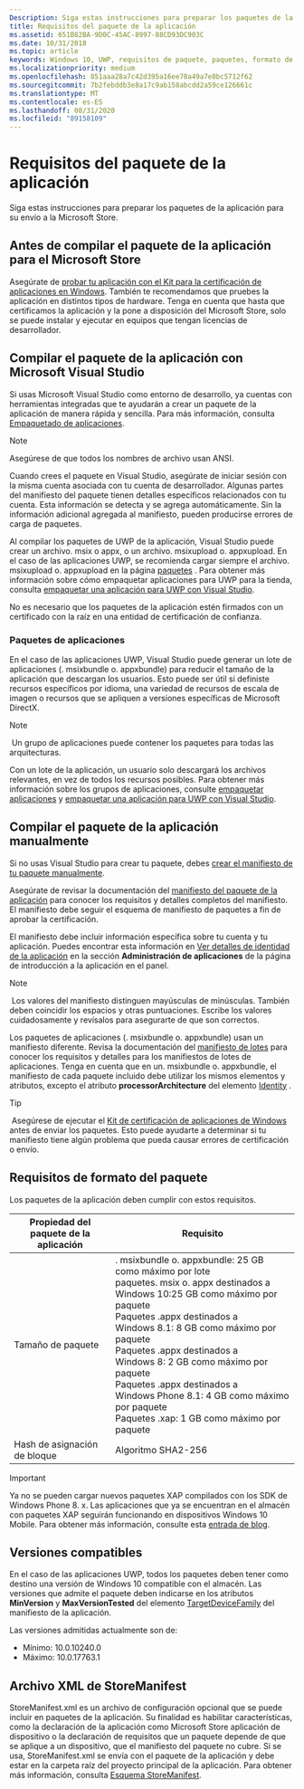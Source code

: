 ```yaml
---
Description: Siga estas instrucciones para preparar los paquetes de la aplicación para su envío a la Microsoft Store.
title: Requisitos del paquete de la aplicación
ms.assetid: 651B82BA-9D0C-45AC-8997-88CD93DC903C
ms.date: 10/31/2018
ms.topic: article
keywords: Windows 10, UWP, requisitos de paquete, paquetes, formato de paquete, versión admitida, enviar
ms.localizationpriority: medium
ms.openlocfilehash: 851aaa28a7c42d395a16ee78a49a7e8bc5712f62
ms.sourcegitcommit: 7b2febddb3e8a17c9ab158abcdd2a59ce126661c
ms.translationtype: MT
ms.contentlocale: es-ES
ms.lasthandoff: 08/31/2020
ms.locfileid: "89158109"
---
```

# <a name="app-package-requirements"></a>Requisitos del paquete de la aplicación

Siga estas instrucciones para preparar los paquetes de la aplicación para su envío a la Microsoft Store.

## <a name="before-you-build-your-apps-package-for-the-microsoft-store"></a>Antes de compilar el paquete de la aplicación para el Microsoft Store

Asegúrate de [probar tu aplicación con el Kit para la certificación de aplicaciones en Windows](../debug-test-perf/windows-app-certification-kit.md). También te recomendamos que pruebes la aplicación en distintos tipos de hardware. Tenga en cuenta que hasta que certificamos la aplicación y la pone a disposición del Microsoft Store, solo se puede instalar y ejecutar en equipos que tengan licencias de desarrollador.

## <a name="building-the-app-package-using-microsoft-visual-studio"></a>Compilar el paquete de la aplicación con Microsoft Visual Studio

Si usas Microsoft Visual Studio como entorno de desarrollo, ya cuentas con herramientas integradas que te ayudarán a crear un paquete de la aplicación de manera rápida y sencilla. Para más información, consulta [Empaquetado de aplicaciones](../packaging/index.md).

> [!NOTE]
> Asegúrese de que todos los nombres de archivo usan ANSI. 

Cuando crees el paquete en Visual Studio, asegúrate de iniciar sesión con la misma cuenta asociada con tu cuenta de desarrollador. Algunas partes del manifiesto del paquete tienen detalles específicos relacionados con tu cuenta. Esta información se detecta y se agrega automáticamente. Sin la información adicional agregada al manifiesto, pueden producirse errores de carga de paquetes. 

Al compilar los paquetes de UWP de la aplicación, Visual Studio puede crear un archivo. msix o appx, o un archivo. msixupload o. appxupload. En el caso de las aplicaciones UWP, se recomienda cargar siempre el archivo. msixupload o. appxupload en la página [paquetes](upload-app-packages.md) . Para obtener más información sobre cómo empaquetar aplicaciones para UWP para la tienda, consulta [empaquetar una aplicación para UWP con Visual Studio](/windows/msix/package/packaging-uwp-apps).

No es necesario que los paquetes de la aplicación estén firmados con un certificado con la raíz en una entidad de certificación de confianza.


### <a name="app-bundles"></a>Paquetes de aplicaciones

En el caso de las aplicaciones UWP, Visual Studio puede generar un lote de aplicaciones (. msixbundle o. appxbundle) para reducir el tamaño de la aplicación que descargan los usuarios. Esto puede ser útil si definiste recursos específicos por idioma, una variedad de recursos de escala de imagen o recursos que se apliquen a versiones específicas de Microsoft DirectX.

> [!NOTE]
> Un grupo de aplicaciones puede contener los paquetes para todas las arquitecturas.

Con un lote de la aplicación, un usuario solo descargará los archivos relevantes, en vez de todos los recursos posibles. Para obtener más información sobre los grupos de aplicaciones, consulte [empaquetar aplicaciones](../packaging/index.md) y [empaquetar una aplicación para UWP con Visual Studio](/windows/msix/package/packaging-uwp-apps).


## <a name="building-the-app-package-manually"></a>Compilar el paquete de la aplicación manualmente

Si no usas Visual Studio para crear tu paquete, debes [crear el manifiesto de tu paquete manualmente](/uwp/schemas/appxpackage/how-to-create-a-package-manifest-manually).

Asegúrate de revisar la documentación del [manifiesto del paquete de la aplicación](/uwp/schemas/appxpackage/appx-package-manifest) para conocer los requisitos y detalles completos del manifiesto. El manifiesto debe seguir el esquema de manifiesto de paquetes a fin de aprobar la certificación.

El manifiesto debe incluir información específica sobre tu cuenta y tu aplicación. Puedes encontrar esta información en [Ver detalles de identidad de la aplicación](view-app-identity-details.md) en la sección **Administración de aplicaciones** de la página de introducción a la aplicación en el panel.

> [!NOTE]
> Los valores del manifiesto distinguen mayúsculas de minúsculas. También deben coincidir los espacios y otras puntuaciones. Escribe los valores cuidadosamente y revísalos para asegurarte de que son correctos.


Los paquetes de aplicaciones (. msixbundle o. appxbundle) usan un manifiesto diferente. Revisa la documentación del [manifiesto de lotes](/uwp/schemas/bundlemanifestschema/bundle-manifest) para conocer los requisitos y detalles para los manifiestos de lotes de aplicaciones. Tenga en cuenta que en un. msixbundle o. appxbundle, el manifiesto de cada paquete incluido debe utilizar los mismos elementos y atributos, excepto el atributo **processorArchitecture** del elemento [Identity](/uwp/schemas/appxpackage/uapmanifestschema/element-identity) .

> [!TIP]
> Asegúrese de ejecutar el [Kit de certificación de aplicaciones de Windows](../debug-test-perf/windows-app-certification-kit.md) antes de enviar los paquetes. Esto puede ayudarte a determinar si tu manifiesto tiene algún problema que pueda causar errores de certificación o envío.


## <a name="package-format-requirements"></a>Requisitos de formato del paquete

Los paquetes de la aplicación deben cumplir con estos requisitos.

| Propiedad del paquete de la aplicación | Requisito                                                          |
|----------------------|----------------------------------------------------------------------|
| Tamaño de paquete         | . msixbundle o. appxbundle: 25 GB como máximo por lote <br>paquetes. msix o. appx destinados a Windows 10:25 GB como máximo por paquete<br>Paquetes .appx destinados a Windows 8.1: 8 GB como máximo por paquete <br> Paquetes .appx destinados a Windows 8: 2 GB como máximo por paquete <br> Paquetes .appx destinados a Windows Phone 8.1: 4 GB como máximo por paquete <br> Paquetes .xap: 1 GB como máximo por paquete                                                                           |
| Hash de asignación de bloque     | Algoritmo SHA2-256                                                   |

> [!IMPORTANT]
> Ya no se pueden cargar nuevos paquetes XAP compilados con los SDK de Windows Phone 8. x. Las aplicaciones que ya se encuentran en el almacén con paquetes XAP seguirán funcionando en dispositivos Windows 10 Mobile. Para obtener más información, consulte esta [entrada de blog](https://blogs.windows.com/windowsdeveloper/2018/08/20/important-dates-regarding-apps-with-windows-phone-8-x-and-earlier-and-windows-8-8-1-packages-submitted-to-microsoft-store).

## <a name="supported-versions"></a>Versiones compatibles

En el caso de las aplicaciones UWP, todos los paquetes deben tener como destino una versión de Windows 10 compatible con el almacén. Las versiones que admite el paquete deben indicarse en los atributos **MinVersion** y **MaxVersionTested** del elemento [TargetDeviceFamily](/uwp/schemas/appxpackage/uapmanifestschema/element-targetdevicefamily) del manifiesto de la aplicación.

Las versiones admitidas actualmente son de: 
- Mínimo: 10.0.10240.0
- Máximo: 10.0.17763.1


## <a name="storemanifest-xml-file"></a>Archivo XML de StoreManifest

StoreManifest.xml es un archivo de configuración opcional que se puede incluir en paquetes de la aplicación. Su finalidad es habilitar características, como la declaración de la aplicación como Microsoft Store aplicación de dispositivo o la declaración de requisitos que un paquete depende de que se aplique a un dispositivo, que el manifiesto del paquete no cubre. Si se usa, StoreManifest.xml se envía con el paquete de la aplicación y debe estar en la carpeta raíz del proyecto principal de la aplicación. Para obtener más información, consulta [Esquema StoreManifest](/uwp/schemas/storemanifest/store-manifest-schema-portal).

 

 